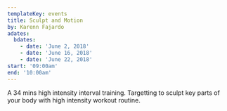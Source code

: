 ```yaml
---
templateKey: events
title: Sculpt and Motion
by: Karenn Fajardo
adates:
  bdates:
    - date: 'June 2, 2018'
    - date: 'June 16, 2018'
    - date: 'June 22, 2018'
start: '09:00am'
end: '10:00am'
---
```

A 34 mins high intensity interval training. Targetting to sculpt key parts of your body with high intensity workout routine.
